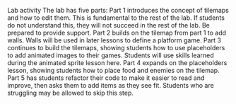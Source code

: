 Lab activity
The lab has five parts:
Part 1 introduces the concept of tilemaps and how to edit them. This is fundamental to the rest of the lab. If students do not understand this, they will not succeed in the rest of the lab. Be prepared to provide support.
Part 2 builds on the tilemap from part 1 to add walls. Walls will be used in later lessons to define a platform game.
Part 3 continues to build the tilemaps, showing students how to use placeholders to add animated images to their games. Students will use skills learned during the animated sprite lesson here.
Part 4 expands on the placeholders lesson, showing students how to place food and enemies on the tilemap.
Part 5 has students refactor their code to make it easier to read and improve, then asks them to add items as they see fit. Students who are struggling may be allowed to skip this step.
